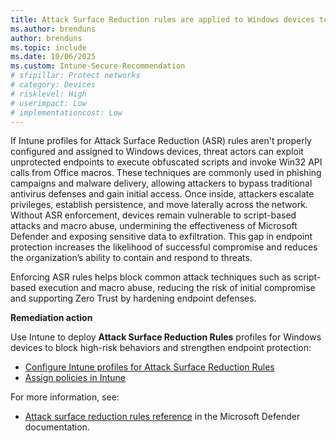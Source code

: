 ```yaml
---
title: Attack Surface Reduction rules are applied to Windows devices to prevent exploitation of vulnerable system components
ms.author: brenduns
author: brenduns
ms.topic: include
ms.date: 10/06/2025
ms.custom: Intune-Secure-Recommendation
# sfipillar: Protect networks
# category: Devices
# risklevel: High
# userimpact: Low
# implementationcost: Low
---
```

If Intune profiles for Attack Surface Reduction (ASR) rules aren't properly configured and assigned to Windows devices, threat actors can exploit unprotected endpoints to execute obfuscated scripts and invoke Win32 API calls from Office macros. These techniques are commonly used in phishing campaigns and malware delivery, allowing attackers to bypass traditional antivirus defenses and gain initial access. Once inside, attackers escalate privileges, establish persistence, and move laterally across the network. Without ASR enforcement, devices remain vulnerable to script-based attacks and macro abuse, undermining the effectiveness of Microsoft Defender and exposing sensitive data to exfiltration. This gap in endpoint protection increases the likelihood of successful compromise and reduces the organization’s ability to contain and respond to threats.

Enforcing ASR rules helps block common attack techniques such as script-based execution and macro abuse, reducing the risk of initial compromise and supporting Zero Trust by hardening endpoint defenses.

**Remediation action**

Use Intune to deploy **Attack Surface Reduction Rules** profiles for Windows devices to block high-risk behaviors and strengthen endpoint protection:
- [Configure Intune profiles for Attack Surface Reduction Rules](/intune/intune-service/protect/endpoint-security-asr-policy#devices-managed-by-intune)
- [Assign policies in Intune](/intune/intune-service/configuration/device-profile-assign#assign-a-policy-to-users-or-groups)

For more information, see:  
- [Attack surface reduction rules reference](/defender-endpoint/attack-surface-reduction-rules-reference) in the Microsoft Defender documentation.